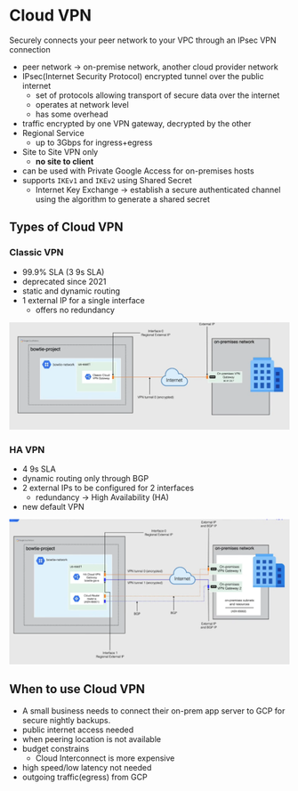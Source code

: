 # Cloud VPN

Securely connects your peer network to your VPC through an IPsec VPN connection

- peer network -> on-premise network, another cloud provider network
- IPsec(Internet Security Protocol) encrypted tunnel over the public internet
  - set of protocols allowing transport of secure data over the internet
  - operates at network level
  - has some overhead
- traffic encrypted by one VPN gateway, decrypted by the other
- Regional Service
  - up to 3Gbps for ingress+egress
- Site to Site VPN only
  - **no site to client**
- can be used with Private Google Access for on-premises hosts
- supports `IKEv1` and `IKEv2` using Shared Secret
  - Internet Key Exchange -> establish a secure authenticated channel using the algorithm to generate a shared secret

## Types of Cloud VPN

### Classic VPN

- 99.9% SLA (3 9s SLA)
- deprecated since 2021
- static and dynamic routing
- 1 external IP for a single interface
  - offers no redundancy

![Classic VPN architecture](ch9.1-cloud-vpn.classic-vpn.png)

### HA VPN

- 4 9s SLA
- dynamic routing only through BGP
- 2 external IPs to be configured for 2 interfaces
  - redundancy -> High Availability (HA)
- new default VPN

![HA VPN architecture](ch9.1-cloud-vpn.ha-vpn.png)

## When to use Cloud VPN

- A small business needs to connect their on-prem app server to GCP for secure nightly backups.
- public internet access needed
- when peering location is not available
- budget constrains
  - Cloud Interconnect is more expensive
- high speed/low latency not needed
- outgoing traffic(egress) from GCP